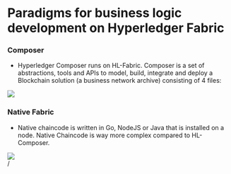 # Paradigms for business logic development on Hyperledger Fabric

<div grid="~ cols-2 gap-2" m="t-2">
<div>

### Composer

- Hyperledger Composer runs on HL-Fabric. Composer  is a set of abstractions, tools and APIs to model, build,  integrate and deploy a Blockchain solution (a business  network archive) consisting of 4 files:


<div>
    <img border="rounded" src="/composer.jpeg">
</div>

</div>

<div>

### Native Fabric 

- Native chaincode is written in Go, NodeJS or Java that is  installed on a node. Native Chaincode is way more  complex compared to HL-Composer.

<div>
    <img border="rounded" src="/native-fabric.png">


</div>
</div>
</div>
<div class="absolute right-5px bottom-5px">
<SlideCurrentNo /> / <SlidesTotal />
</div>
